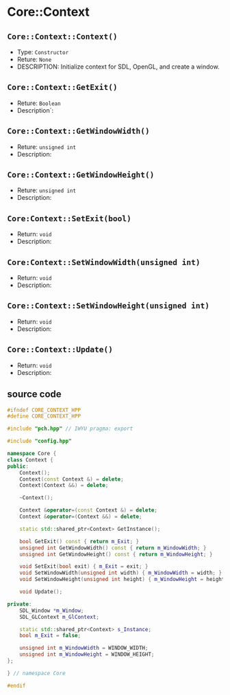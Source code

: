 # Core::Context

## `Core::Context::Context()`

- Type: `Constructor`
- Reture: `None`
- DESCRIPTION:
  Initialize context for SDL, OpenGL, and create a window.

## `Core::Context::GetExit()`

- Reture: `Boolean`
- Description`:

## `Core::Context::GetWindowWidth()`

- Reture: `unsigned int`
- Description:

## `Core::Context::GetWindowHeight()`

- Reture: `unsigned int`
- Description:

## `Core:Context::SetExit(bool)`

- Return: `void`
- Description:

## `Core:Context::SetWindowWidth(unsigned int)`

- Return: `void`
- Description:

## `Core::Context::SetWindowHeight(unsigned int)`

- Return: `void`
- Description:

## `Core::Context::Update()`

- Return: `void`
- Description:

## source code

```cpp
#ifndef CORE_CONTEXT_HPP
#define CORE_CONTEXT_HPP

#include "pch.hpp" // IWYU pragma: export

#include "config.hpp"

namespace Core {
class Context {
public:
    Context();
    Context(const Context &) = delete;
    Context(Context &&) = delete;

    ~Context();

    Context &operator=(const Context &) = delete;
    Context &operator=(Context &&) = delete;

    static std::shared_ptr<Context> GetInstance();

    bool GetExit() const { return m_Exit; }
    unsigned int GetWindowWidth() const { return m_WindowWidth; }
    unsigned int GetWindowHeight() const { return m_WindowHeight; }

    void SetExit(bool exit) { m_Exit = exit; }
    void SetWindowWidth(unsigned int width) { m_WindowWidth = width; }
    void SetWindowHeight(unsigned int height) { m_WindowHeight = height; }

    void Update();

private:
    SDL_Window *m_Window;
    SDL_GLContext m_GlContext;

    static std::shared_ptr<Context> s_Instance;
    bool m_Exit = false;

    unsigned int m_WindowWidth = WINDOW_WIDTH;
    unsigned int m_WindowHeight = WINDOW_HEIGHT;
};

} // namespace Core

#endif
```
